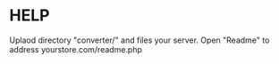 HELP
====
Uplaod directory "converter/" and files your server.
Open "Readme" to address yourstore.com/readme.php
